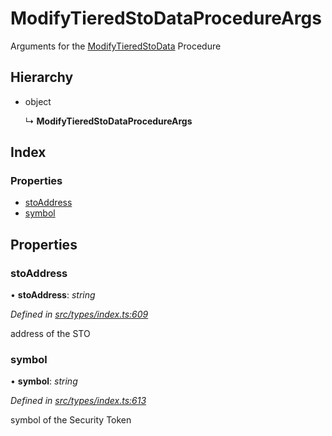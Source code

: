 # ModifyTieredStoDataProcedureArgs

Arguments for the [ModifyTieredStoData](../enums/_types_index_.proceduretype.md#modifytieredstodata) Procedure

## Hierarchy

* object

  ↳ **ModifyTieredStoDataProcedureArgs**

## Index

### Properties

* [stoAddress](_types_index_.modifytieredstodataprocedureargs.md#stoaddress)
* [symbol](_types_index_.modifytieredstodataprocedureargs.md#symbol)

## Properties

### stoAddress

• **stoAddress**: _string_

_Defined in_ [_src/types/index.ts:609_](https://github.com/PolymathNetwork/polymath-sdk/blob/e8bbc1e/src/types/index.ts#L609)

address of the STO

### symbol

• **symbol**: _string_

_Defined in_ [_src/types/index.ts:613_](https://github.com/PolymathNetwork/polymath-sdk/blob/e8bbc1e/src/types/index.ts#L613)

symbol of the Security Token

